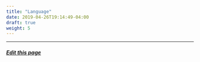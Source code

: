 ```yaml
---
title: "Language"
date: 2019-04-26T19:14:49-04:00
draft: true
weight: 5
---
```




---
##### [Edit this page](https://github.com/belbio/bel_lang_ws/edit/master/content/language/_index.md)
